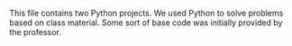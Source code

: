 This file contains two Python projects. We used Python to solve problems based on class material. Some sort of base code was initially provided by the professor.
